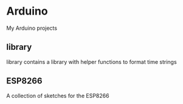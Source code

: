 # Arduino
My Arduino projects

## library
library contains a library with helper functions to format time strings

## ESP8266
A collection of sketches for the ESP8266
